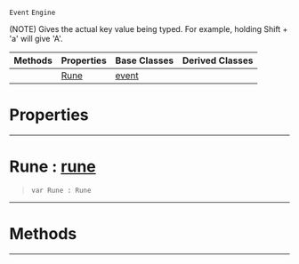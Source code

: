  `Event` `Engine`



(NOTE) Gives the actual key value being typed. For example, holding Shift + 'a' will give 'A'.

|Methods|Properties|Base Classes|Derived Classes|
|---|---|---|---|
| |[ Rune](https://github.com/zeroengineteam/ZeroDocs/blob/master/code_reference/class_reference/keyboardtextevent.markdown#rune-zero-engine-documen)|[event](https://github.com/zeroengineteam/ZeroDocs/blob/master/code_reference/class_reference/event.markdown)| |


 #  Properties


---  
 #  Rune : [rune](https://github.com/zeroengineteam/ZeroDocs/blob/master/code_reference/zilch_base_types/rune.markdown)

> 
> ``` lang=cpp, name=Zilch
> var Rune : Rune


---  
 #  Methods


---  
 

 